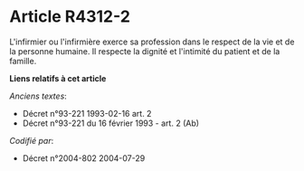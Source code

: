 # Article R4312-2

L'infirmier ou l'infirmière exerce sa profession dans le respect de la vie et de la personne humaine. Il respecte la dignité
et l'intimité du patient et de la famille.

**Liens relatifs à cet article**

_Anciens textes_:

  - Décret n°93-221 1993-02-16 art. 2
  - Décret n°93-221 du 16 février 1993 - art. 2 (Ab)

_Codifié par_:

  - Décret n°2004-802 2004-07-29
